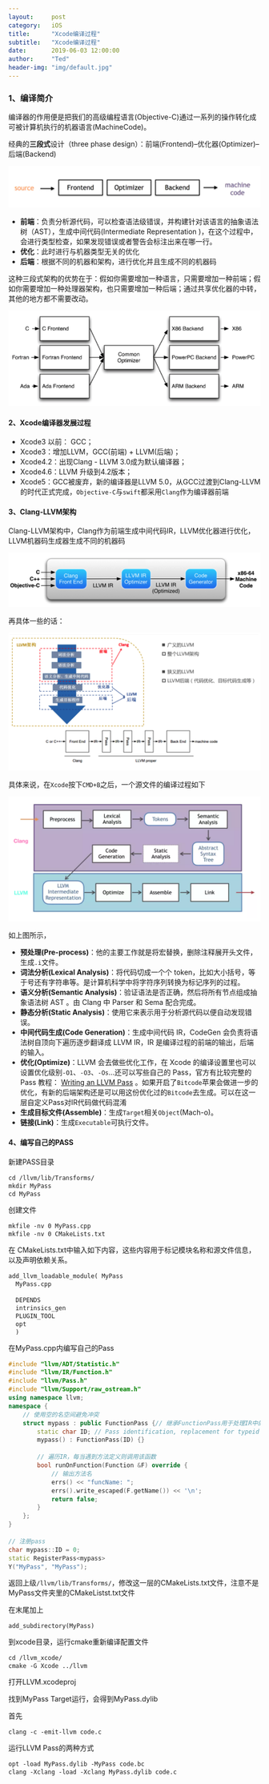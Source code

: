 ```yaml
---
layout:     post
category:   iOS
title:      "Xcode编译过程"
subtitle:   "Xcode编译过程"
date:       2019-06-03 12:00:00
author:     "Ted"
header-img: "img/default.jpg"
---
```


### 1、编译简介

编译器的作用便是把我们的高级编程语言(Objective-C)通过一系列的操作转化成可被计算机执行的机器语言(MachineCode)。

经典的**三段式**设计（three phase design）：前端(Frontend)–优化器(Optimizer)–后端(Backend)

![img](/img/Simple_2/27.png)

- **前端**：负责分析源代码，可以检查语法级错误，并构建针对该语言的抽象语法树（AST），生成中间代码(Intermediate Representation )，在这个过程中，会进行类型检查，如果发现错误或者警告会标注出来在哪一行。
- **优化**：此时进行与机器类型无关的优化
- **后端**：根据不同的机器和架构，进行优化并且生成不同的机器码

这种三段式架构的优势在于：假如你需要增加一种语言，只需要增加一种前端；假如你需要增加一种处理器架构，也只需要增加一种后端；通过共享优化器的中转，其他的地方都不需要改动。

![img](/img/Simple_2/28.png)

#### 2、Xcode编译器发展过程

- Xcode3 以前： GCC；
- Xcode3：增加LLVM，GCC(前端) + LLVM(后端)；
- Xcode4.2：出现Clang - LLVM 3.0成为默认编译器；
- Xcode4.6：LLVM 升级到4.2版本；
- Xcode5：GCC被废弃，新的编译器是LLVM 5.0，从GCC过渡到Clang-LLVM的时代正式完成，`Objective-C`与`swift`都采用`Clang`作为编译器前端

#### 3、Clang-LLVM架构

Clang-LLVM架构中，Clang作为前端生成中间代码IR，LLVM优化器进行优化，LLVM机器码生成器生成不同的机器码

![img](/img/Simple_2/29.png)

再具体一些的话：

![img](/img/Simple_2/31.png)

具体来说，在`Xcode`按下`CMD+B`之后，一个源文件的编译过程如下

![img](/img/Simple_2/30.png)

如上图所示，

* **预处理(Pre-process)**：他的主要工作就是将宏替换，删除注释展开头文件，生成`.i`文件。
* **词法分析(Lexical Analysis)**：将代码切成一个个 token，比如大小括号，等于号还有字符串等。是计算机科学中将字符序列转换为标记序列的过程。
* **语义分析(Semantic Analysis)**：验证语法是否正确，然后将所有节点组成抽象语法树 AST 。由 Clang 中 Parser 和 Sema 配合完成。
* **静态分析(Static Analysis)**：使用它来表示用于分析源代码以便自动发现错误。
* **中间代码生成(Code Generation)**：生成中间代码 IR，CodeGen 会负责将语法树自顶向下遍历逐步翻译成 LLVM IR，IR 是编译过程的前端的输出，后端的输入。
* **优化(Optimize)**：LLVM 会去做些优化工作，在 Xcode 的编译设置里也可以设置优化级别`-O1`、`-O3`、`-Os`...还可以写些自己的 Pass，官方有比较完整的 Pass 教程： [Writing an LLVM Pass](http://llvm.org/docs/WritingAnLLVMPass.html) 。如果开启了`Bitcode`苹果会做进一步的优化，有新的后端架构还是可以用这份优化过的`Bitcode`去生成。可以在这一层自定义Pass对IR代码做代码混淆
* **生成目标文件(Assemble)**：生成`Target`相关`Object`(Mach-o)。
* **链接(Link)**：生成`Executable`可执行文件。

#### 4、编写自己的PASS

新建PASS目录

```
cd /llvm/lib/Transforms/
mkdir MyPass
cd MyPass
```

创建文件

```
mkfile -nv 0 MyPass.cpp
mkfile -nv 0 CMakeLists.txt
```

在 CMakeLists.txt中输入如下内容，这些内容用于标记模块名称和源文件信息，以及声明依赖关系。

```
add_llvm_loadable_module( MyPass
  MyPass.cpp

  DEPENDS
  intrinsics_gen
  PLUGIN_TOOL
  opt
  )
```

在MyPass.cpp内编写自己的Pass

```c++
#include "llvm/ADT/Statistic.h"
#include "llvm/IR/Function.h"
#include "llvm/Pass.h"
#include "llvm/Support/raw_ostream.h"
using namespace llvm;
namespace {
    // 使用空的名空间避免冲突
    struct mypass : public FunctionPass {// 继承FunctionPass用于处理IR中的方法
        static char ID; // Pass identification, replacement for typeid
        mypass() : FunctionPass(ID) {}
        
        // 遍历IR，每当遇到方法定义则调用该函数
        bool runOnFunction(Function &F) override {
            // 输出方法名
            errs() << "funcName: ";
            errs().write_escaped(F.getName()) << '\n';
            return false;
        }
    };
}

// 注册pass
char mypass::ID = 0;
static RegisterPass<mypass>
Y("MyPass", "MyPass");
```

返回上级`/llvm/lib/Transforms/`，修改这一层的CMakeLists.txt文件，注意不是MyPass文件夹里的CMakeListst.txt文件

在末尾加上

```
add_subdirectory(MyPass)
```

到xcode目录，运行cmake重新编译配置文件

```
cd /llvm_xcode/
cmake -G Xcode ../llvm
```

打开LLVM.xcodeproj

找到MyPass Target运行，会得到MyPass.dylib

首先

```
clang -c -emit-llvm code.c
```

运行LLVM Pass的两种方式

```
opt -load MyPass.dylib -MyPass code.bc
clang -Xclang -load -Xclang MyPass.dylib code.c
```



